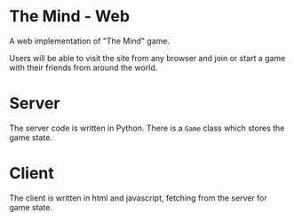 # The Mind - Web
A web implementation of "The Mind" game.

Users will be able to visit the site from any browser and join or start a game with their friends from around the world.

# Server
The server code is written in Python. There is a `Game` class which stores the game state.

# Client
The client is written in html and javascript, fetching from the server for game state.
